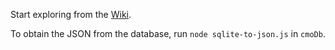 Start exploring from the [Wiki](https://gl.kwarc.info/katjabercic/meta-cmo-survey/wikis/Overview).

To obtain the JSON from the database, run `node sqlite-to-json.js` in `cmoDb`.
